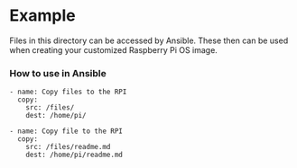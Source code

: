 # Example

Files in this directory can be accessed by Ansible. These then can be used when creating your customized Raspberry Pi OS image.

### How to use in Ansible

```
- name: Copy files to the RPI
  copy:
    src: /files/
    dest: /home/pi/
```

```
- name: Copy file to the RPI
  copy:
    src: /files/readme.md
    dest: /home/pi/readme.md
```
